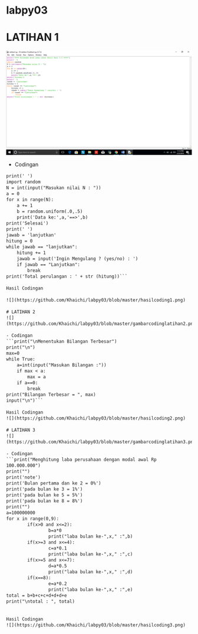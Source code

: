 # labpy03
# LATIHAN 1

![](https://github.com/Khaichi/labpy03/blob/master/gambarcodinglatihan1.png)

- Codingan
```print('==== Bilangan Acak yang lebih kecil dari 0.5 ====')
print(' ')
import random
N = int(input("Masukan nilai N : "))
a = 0
for x in range(N):
    a += 1
    b = random.uniform(.0,.5)
    print('Data ke:',a,'==>',b)
print('Selesai')
print(' ')
jawab = 'lanjutkan'
hitung = 0
while jawab == "lanjutkan":
    hitung += 1
    jawab = input('Ingin Mengulang ? (yes/no) : ')
    if jawab == "Lanjutkan":
        break
print('Total perulangan : ' + str (hitung))```

Hasil Codingan

![](https://github.com/Khaichi/labpy03/blob/master/hasilcoding1.png)

# LATIHAN 2
![](https://github.com/Khaichi/labpy03/blob/master/gambarcodinglatihan2.png)

- Codingan
```print("\nMenentukan Bilangan Terbesar")
print("\n")
max=0
while True:
    a=int(input("Masukan Bilangan :"))
    if max < a:
        max = a
    if a==0:
        break
print("Bilangan Terbesar = ", max)
input("\n")```

Hasil Codingan
![](https://github.com/Khaichi/labpy03/blob/master/hasilcoding2.png)

# LATIHAN 3
![](https://github.com/Khaichi/labpy03/blob/master/gambarcodinglatihan3.png)

- Codingan
```print("Menghitung laba perusahaan dengan modal awal Rp 100.000.000")
print("")
print('note')
print('Bulan pertama dan ke 2 = 0%')
print('pada bulan ke 3 = 1%')
print('pada bulan ke 5 = 5%')
print('pada bulan ke 8 = 8%')
print("")
a=100000000
for x in range(0,9):
        if(x>0 and x<=2):
                b=a*0
                print("laba bulan ke-",x," :",b)
        if(x>=3 and x<=4):
                c=a*0.1
                print("laba bulan ke-",x," :",c)
        if(x>=5 and x<=7):
                d=a*0.5
                print("laba bulan ke-",x," :",d)
        if(x==8):
                e=a*0.2
                print("laba bulan ke-",x," :",e)
total = b+b+c+c+d+d+d+e
print("\ntotal : ", total)


Hasil Codingan
![](https://github.com/Khaichi/labpy03/blob/master/hasilcoding3.png)

